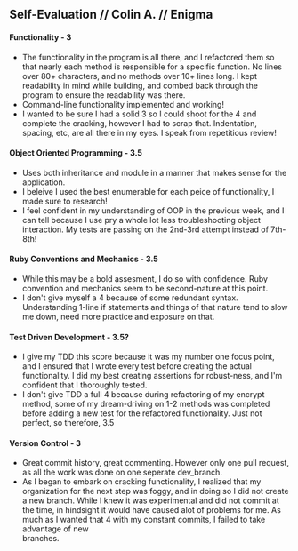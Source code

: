 ## Self-Evaluation // Colin A. // Enigma

#### Functionality - 3
- The functionality in the program is all there, and I refactored them so that nearly each method is responsible for a
 specific function. No lines over 80+ characters, and no methods over 10+ lines long. I kept readability in mind while 
 building, and combed back through the program to ensure the readability was there. 
- Command-line functionality implemented and working!
- I wanted to be sure I had a solid 3 so I could shoot for the 4 and complete the cracking, however I had to scrap that. Indentation, spacing, etc, are all there in my eyes. I speak from repetitious review!

#### Object Oriented Programming - 3.5
- Uses both inheritance and module in a manner that makes sense for the application.
- I beleive I used the best enumerable for each peice of functionality, I made sure to research!
- I feel confident in my understanding of OOP in the previous week, and I can tell because I use pry a whole lot less
 troubleshooting object interaction. My tests are passing on the 2nd-3rd attempt instead of 7th-8th!

#### Ruby Conventions and Mechanics - 3.5
- While this may be a bold assesment, I do so with confidence. Ruby convention and mechanics seem to be second-nature 
 at this point.
- I don't give myself a 4 because of some redundant syntax. Understanding 1-line if statements and things of that nature
 tend to slow me down, need more practice and exposure on that.

#### Test Driven Development - 3.5?
- I give my TDD this score because it was my number one focus point, and I ensured that I wrote every test before creating
 the actual functionality.  I did my best creating assertions for robust-ness, and I'm confident that I thoroughly tested.
- I don't give TDD a full 4 because during refactoring of my encrypt method, some of my dream-driving on 1-2 methods was
 completed before adding a new test for the refactored functionality. Just not perfect, so therefore, 3.5 

#### Version Control - 3
- Great commit history, great commenting. However only one pull request, as all the work was done on one seperate dev_branch.
- As I began to embark on cracking functionality, I realized that my organization for the next step was foggy, and in doing so 
 I did not create a new branch. While I knew it was experimental and did not commit at the time, in hindsight it would have   caused alot of problems for me. As much as I wanted that 4 with my constant commits, I failed to take advantage of new  
 branches.
